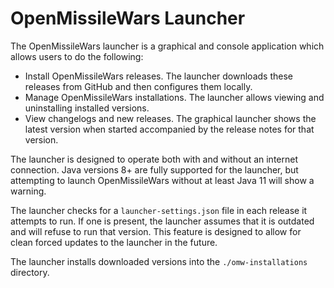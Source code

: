 # OpenMissileWars Launcher

The OpenMissileWars launcher is a graphical and console application which allows users to do the following:

* Install OpenMissileWars releases.
  The launcher downloads these releases from GitHub and then configures them locally.
* Manage OpenMissileWars installations.
  The launcher allows viewing and uninstalling installed versions.
* View changelogs and new releases.
  The graphical launcher shows the latest version when started accompanied by the release notes for that version.
  
The launcher is designed to operate both with and without an internet connection.
Java versions 8+ are fully supported for the launcher, but attempting to launch OpenMissileWars without at least Java 11 will show a warning.

The launcher checks for a `launcher-settings.json` file in each release it attempts to run.
If one is present, the launcher assumes that it is outdated and will refuse to run that version.
This feature is designed to allow for clean forced updates to the launcher in the future.

The launcher installs downloaded versions into the `./omw-installations` directory.